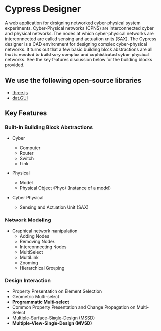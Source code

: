 # Cypress Designer
A web application for designing networked cyber-physical system experiments. Cyber-Physical networks (CPNS) are interconnected cyber and physical networks. The nodes at which cyber-physical networks are interconnected are called sensing and actuation units (SAX). The Cypress designer is a CAD environment for designing complex cyber-physical networks. It turns out that a few basic building block abstractions are all that is needed to build very complex and sophisticated cyber-physical networks. See the key features discussion below for the building blocks provided.

## We use the following open-source libraries
* [three.js](https://github.com/mrdoob/three.js)
* [dat.GUI](https://github.com/dataarts/dat.gui)

## Key Features

### Built-In Building Block Abstractions

* Cyber
  - Computer
  - Router
  - Switch
  - Link

* Physical
  - Model
  - Physical Object (Phyo) (Instance of a model)

* Cyber Physical
  - Sensing and Actuation Unit (SAX)

### Network Modeling

* Graphical network manipulation
  - Adding Nodes
  - Removing Nodes
  - Interconnecting Nodes
  - MultiSelect
  - MultiLink
  - Zooming
  - Hierarchical Grouping

### Design Interaction

* Property Presentation on Element Selection
* Geometric Multi-select
* **Programmatic Multi-select**
* Common Property Presentation and Change Propagation on Multi-Select
* Multiple-Surface-Single-Design (MSSD)
* **Multiple-View-Single-Design (MVSD)**


